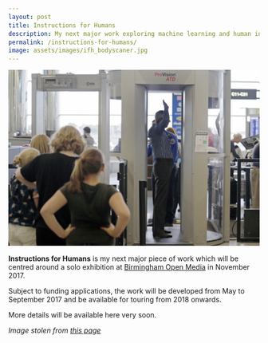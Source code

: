 ```yaml
---
layout: post
title: Instructions for Humans
description: My next major work exploring machine learning and human interactions.
permalink: /instructions-for-humans/
image: assets/images/ifh_bodyscaner.jpg
---
```


![](/assets/images/ifh_bodyscaner.jpg)


**Instructions for Humans** is my next major piece of work which will be centred around a solo exhibition at [Birmingham Open Media](http://bom.org.uk) in November 2017. 

Subject to funding applications, the work will be developed from May to September 2017 and be available for touring from 2018 onwards. 

More details will be available here very soon. 

*Image stolen from [this page](https://www.engadget.com/2015/12/22/tsa-scan-updates/)*